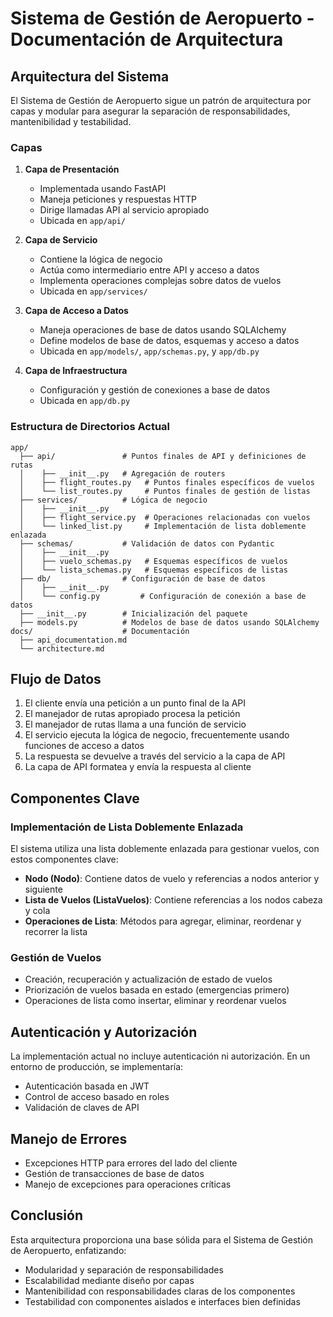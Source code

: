 # Sistema de Gestión de Aeropuerto - Documentación de Arquitectura

## Arquitectura del Sistema

El Sistema de Gestión de Aeropuerto sigue un patrón de arquitectura por capas y modular para asegurar la separación de responsabilidades, mantenibilidad y testabilidad.

### Capas

1. **Capa de Presentación**
   - Implementada usando FastAPI
   - Maneja peticiones y respuestas HTTP
   - Dirige llamadas API al servicio apropiado
   - Ubicada en `app/api/`

2. **Capa de Servicio**
   - Contiene la lógica de negocio
   - Actúa como intermediario entre API y acceso a datos
   - Implementa operaciones complejas sobre datos de vuelos
   - Ubicada en `app/services/`

3. **Capa de Acceso a Datos**
   - Maneja operaciones de base de datos usando SQLAlchemy
   - Define modelos de base de datos, esquemas y acceso a datos
   - Ubicada en `app/models/`, `app/schemas.py`, y `app/db.py`

4. **Capa de Infraestructura**
   - Configuración y gestión de conexiones a base de datos
   - Ubicada en `app/db.py`

### Estructura de Directorios Actual

```
app/
  ├── api/               # Puntos finales de API y definiciones de rutas
  │    ├── __init__.py   # Agregación de routers
  │    ├── flight_routes.py   # Puntos finales específicos de vuelos
  │    └── list_routes.py     # Puntos finales de gestión de listas
  ├── services/          # Lógica de negocio
  │    ├── __init__.py
  │    ├── flight_service.py  # Operaciones relacionadas con vuelos
  │    └── linked_list.py     # Implementación de lista doblemente enlazada
  ├── schemas/           # Validación de datos con Pydantic
  │    ├── __init__.py
  │    ├── vuelo_schemas.py   # Esquemas específicos de vuelos
  │    └── lista_schemas.py   # Esquemas específicos de listas
  ├── db/                # Configuración de base de datos
  │    ├── __init__.py
  │    └── config.py         # Configuración de conexión a base de datos
  ├── __init__.py        # Inicialización del paquete
  ├── models.py          # Modelos de base de datos usando SQLAlchemy
docs/                    # Documentación
  ├── api_documentation.md
  └── architecture.md
```

## Flujo de Datos

1. El cliente envía una petición a un punto final de la API
2. El manejador de rutas apropiado procesa la petición
3. El manejador de rutas llama a una función de servicio
4. El servicio ejecuta la lógica de negocio, frecuentemente usando funciones de acceso a datos
5. La respuesta se devuelve a través del servicio a la capa de API
6. La capa de API formatea y envía la respuesta al cliente

## Componentes Clave

### Implementación de Lista Doblemente Enlazada

El sistema utiliza una lista doblemente enlazada para gestionar vuelos, con estos componentes clave:

- **Nodo (Nodo)**: Contiene datos de vuelo y referencias a nodos anterior y siguiente
- **Lista de Vuelos (ListaVuelos)**: Contiene referencias a los nodos cabeza y cola
- **Operaciones de Lista**: Métodos para agregar, eliminar, reordenar y recorrer la lista

### Gestión de Vuelos

- Creación, recuperación y actualización de estado de vuelos
- Priorización de vuelos basada en estado (emergencias primero)
- Operaciones de lista como insertar, eliminar y reordenar vuelos

## Autenticación y Autorización

La implementación actual no incluye autenticación ni autorización. En un entorno de producción, se implementaría:

- Autenticación basada en JWT
- Control de acceso basado en roles
- Validación de claves de API

## Manejo de Errores

- Excepciones HTTP para errores del lado del cliente
- Gestión de transacciones de base de datos
- Manejo de excepciones para operaciones críticas

## Conclusión

Esta arquitectura proporciona una base sólida para el Sistema de Gestión de Aeropuerto, enfatizando:

- Modularidad y separación de responsabilidades
- Escalabilidad mediante diseño por capas
- Mantenibilidad con responsabilidades claras de los componentes
- Testabilidad con componentes aislados e interfaces bien definidas
